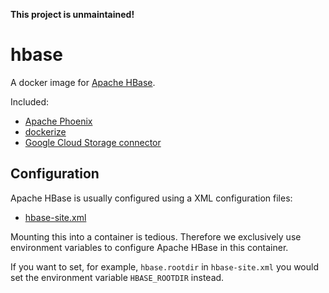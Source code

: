 **This project is unmaintained!**

# hbase

A docker image for [Apache HBase](https://hbase.apache.org/).

Included:
* [Apache Phoenix](https://phoenix.apache.org/)
* [dockerize](https://github.com/jwilder/dockerize)
* [Google Cloud Storage connector](https://cloud.google.com/dataproc/docs/concepts/connectors/cloud-storage)

## Configuration

Apache HBase is usually configured using a XML configuration files:

* [hbase-site.xml](https://raw.githubusercontent.com/apache/hbase/master/hbase-common/src/main/resources/hbase-default.xml)

Mounting this into a container is tedious. Therefore we exclusively use environment variables to configure Apache HBase
in this container.

If you want to set, for example, `hbase.rootdir` in `hbase-site.xml` you would set the environment variable
`HBASE_ROOTDIR` instead.
